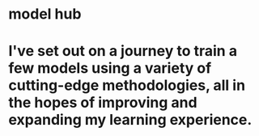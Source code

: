 # model hub
# I've set out on a journey to train a few models using a variety of cutting-edge methodologies, all in the hopes of improving and expanding my learning experience.
